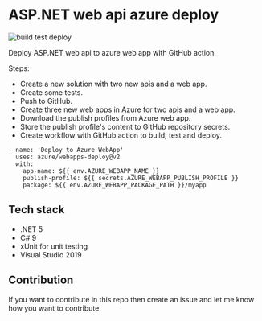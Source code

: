 # ASP.NET web api azure deploy

![build test deploy](https://github.com/Arnab-Developer/aspnet-webapi-azure-deploy/workflows/build%20test%20deploy/badge.svg)

Deploy ASP.NET web api to azure web app with GitHub action.

Steps:

- Create a new solution with two new apis and a web app.
- Create some tests.
- Push to GitHub.
- Create three new web apps in Azure for two apis and a web app.
- Download the publish profiles from Azure web app.
- Store the publish profile's content to GitHub repository secrets.
- Create workflow with GitHub action to build, test and deploy.

```
- name: 'Deploy to Azure WebApp'
  uses: azure/webapps-deploy@v2
  with:
    app-name: ${{ env.AZURE_WEBAPP_NAME }}
    publish-profile: ${{ secrets.AZURE_WEBAPP_PUBLISH_PROFILE }}
    package: ${{ env.AZURE_WEBAPP_PACKAGE_PATH }}/myapp
```

## Tech stack

* .NET 5
* C# 9
* xUnit for unit testing
* Visual Studio 2019

## Contribution

If you want to contribute in this repo then create an issue and let me know how you want to contribute.
